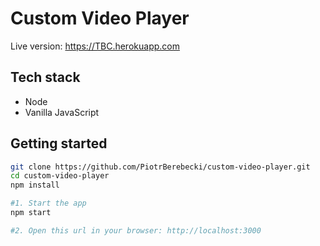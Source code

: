 # Custom Video Player

Live version: https://TBC.herokuapp.com

<!-- <img src="./src/graphics/screencast.gif" width="275px" height="auto"> -->

## Tech stack
* Node
* Vanilla JavaScript

## Getting started

```sh
git clone https://github.com/PiotrBerebecki/custom-video-player.git
cd custom-video-player
npm install

#1. Start the app
npm start

#2. Open this url in your browser: http://localhost:3000
```
